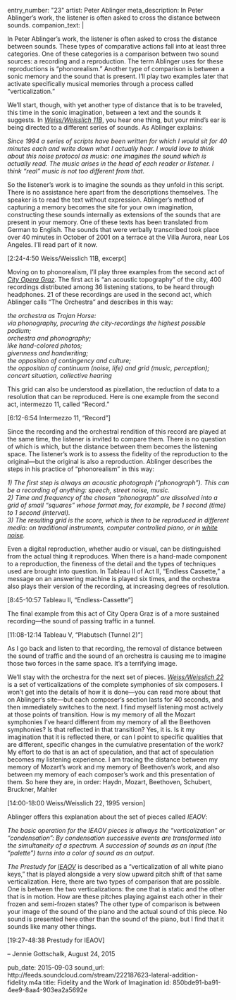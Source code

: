 entry_number: "23"
artist: Peter Ablinger
meta_description: ​In Peter Ablinger’s work, the listener is often asked to cross the distance between sounds.
companion_text: |
  <p>In Peter Ablinger’s work, the listener is often asked to cross the distance between sounds. These types of comparative actions fall into at least three categories. One of these categories is a comparison between two sound sources: a recording and a reproduction. The term Ablinger uses for these reproductions is “phonorealism.” Another type of comparison is between a sonic memory and the sound that is present. I’ll play two examples later that activate specifically musical memories through a process called “verticalization.”
  </p>
  <p>We’ll start, though, with yet another type of distance that is to be traveled, this time in the sonic imagination, between a text and the sounds it suggests. In <a href="http://ablinger.mur.at/docu02.html" target="_blank"><em>Weiss/Weisslich 11B</em></a>, you hear one thing, but your mind’s ear is being directed to a different series of sounds. As Ablinger explains:
  </p>
  <p><em>Since 1994 a series of scripts have been written for which I would sit for 40 minutes each and write down what I actually hear. I would love to think about this noise protocol as music: one imagines the sound which is actually read. The music arises in the head of each reader or listener. I think “real” music is not too different from that.</em>
  </p>
  <p>So the listener’s work is to imagine the sounds as they unfold in this script. There is no assistance here apart from the descriptions themselves. The speaker is to read the text without expression. Ablinger’s method of capturing a memory becomes the site for your own imagination, constructing these sounds internally as extensions of the sounds that are present in your memory. One of these texts has been translated from German to English. The sounds that were verbally transcribed took place over 40 minutes in October of 2001 on a terrace at the Villa Aurora, near Los Angeles. I’ll read part of it now.
  </p>
  <p>[2:24-4:50 Weiss/Weisslich 11B, excerpt]
  </p>
  <p>Moving on to phonorealism, I’ll play three examples from the second act of <a href="http://ablinger.mur.at/docu15engl_act2.html" target="_blank"><em>City Opera Graz</em></a>. The first act is “an acoustic topography” of the city, 400 recordings distributed among 36 listening stations, to be heard through headphones. 21 of these recordings are used in the second act, which Ablinger calls “The Orchestra” and describes in this way:
  </p>
  <p><em>the orchestra as Trojan Horse:</em><br><em>via phonography, procuring the city-recordings the highest possible podium;</em><br><em>orchestra and phonography;</em><br><em>like hand-colored photos;</em><br><em>givenness and handwriting;</em><br><em>the opposition of contingency and culture;</em><br><em>the opposition of continuum (noise, life) and grid (music, perception);</em><br><em>concert situation, collective hearing</em>
  </p>
  <p>This grid can also be understood as pixellation, the reduction of data to a resolution that can be reproduced. Here is one example from the second act, intermezzo 11, called “Record.”
  </p>
  <p>[6:12-6:54 Intermezzo 11, “Record”]
  </p>
  <p>Since the recording and the orchestral rendition of this record are played at the same time, the listener is invited to compare them. There is no question of which is which, but the distance between them becomes the listening space. The listener’s work is to assess the fidelity of the reproduction to the original—but the original is also a reproduction. Ablinger describes the steps in his practice of “phonorealism” in this way:
  </p>
  <p><em>1) The first step is always an acoustic photograph (“phonograph”). This can be a recording of anything: speech, street noise, music.</em><br><em>2) Time and frequency of the chosen “phonograph” are dissolved into a grid of small “squares” whose format may, for example, be 1 second (time) to 1 second (interval).</em><br><em>3) The resulting grid is the score, which is then to be reproduced in different media: on traditional instruments, computer controlled piano, or in <a href="http://ablinger.mur.at/phonorealism.html" target="_blank">white noise</a>.</em>
  </p>
  <p>Even a digital reproduction, whether audio or visual, can be distinguished from the actual thing it reproduces. When there is a hand-made component to a reproduction, the fineness of the detail and the types of techniques used are brought into question. In Tableau II of Act II, “Endless Cassette,” a message on an answering machine is played six times, and the orchestra also plays their version of the recording, at increasing degrees of resolution.
  </p>
  <p>[8:45-10:57 Tableau II, “Endless-Cassette”]
  </p>
  <p>The final example from this act of City Opera Graz is of a more sustained recording—the sound of passing traffic in a tunnel.
  </p>
  <p>[11:08-12:14 Tableau V, “Plabutsch (Tunnel 2)”]
  </p>
  <p>As I go back and listen to that recording, the removal of distance between the sound of traffic and the sound of an orchestra is causing me to imagine those two forces in the same space. It’s a terrifying image.
  </p>
  <p>We’ll stay with the orchestra for the next set of pieces. <a href="http://ablinger.mur.at/ww22.html" target="_blank"><em>Weiss/Weisslich 22</em></a> is a set of verticalizations of the complete symphonies of six composers. I won’t get into the details of how it is done—you can read more about that on Ablinger’s site—but each composer’s section lasts for 40 seconds, and then immediately switches to the next. I find myself listening most actively at those points of transition. How is my memory of all the Mozart symphonies I’ve heard different from my memory of all the Beethoven symphonies? Is that reflected in that transition? Yes, it is. Is it my imagination that it is reflected there, or can I point to specific qualities that are different, specific changes in the cumulative presentation of the work? My effort to do that is an act of speculation, and that act of speculation becomes my listening experience. I am tracing the distance between my memory of Mozart’s work and my memory of Beethoven’s work, and also between my memory of each composer’s work and this presentation of them. So here they are, in order: Haydn, Mozart, Beethoven, Schubert, Bruckner, Mahler
  </p>
  <p>[14:00-18:00 Weiss/Weisslich 22, 1995 version]
  </p>
  <p>Ablinger offers this explanation about the set of pieces called <em>IEAOV</em>:
  </p>
  <p><em>The basic operation for the IEAOV pieces is allways the “verticalization” or “condensation”: By condensation successive events are transformed into the simultaneity of a spectrum. A succession of sounds as an input (the “palette”) turns into a color of sound as an output.</em>
  </p>
  <p><em>The Prestudy for <a href="http://ablinger.mur.at/ieaov.html" target="_blank">IEAOV</a></em> is described as a “verticalization of all white piano keys,” that is played alongside a very slow upward pitch shift of that same verticalization. Here, there are two types of comparison that are possible. One is between the two verticalizations: the one that is static and the other that is in motion. How are these pitches playing against each other in their frozen and semi-frozen states? The other type of comparison is between your image of the sound of the piano and the actual sound of this piece. No sound is presented here other than the sound of the piano, but I find that it sounds like many other things.
  </p>
  <p>[19:27-48:38 Prestudy for IEAOV]
  </p>
  <p>– Jennie Gottschalk, August 24, 2015
  </p>
pub_date: 2015-09-03
sound_url: http://feeds.soundcloud.com/stream/222187623-lateral-addition-fidelity.m4a
title: Fidelity and the Work of Imagination
id: 850bde91-ba91-4ee9-8aa4-903ea2a5692e
